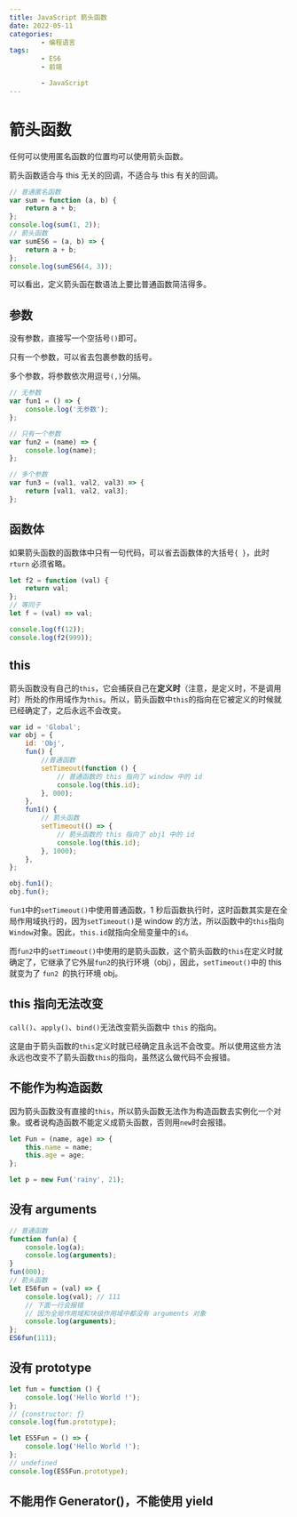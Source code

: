 ```yaml
---
title: JavaScript 箭头函数
date: 2022-05-11
categories:
        - 编程语言
tags:
        - ES6
        - 前端

        - JavaScript
---
```


# 箭头函数

任何可以使用匿名函数的位置均可以使用箭头函数。

箭头函数适合与 this 无关的回调，不适合与 this 有关的回调。

```js
// 普通匿名函数
var sum = function (a, b) {
	return a + b;
};
console.log(sum(1, 2));
// 箭头函数
var sumES6 = (a, b) => {
	return a + b;
};
console.log(sumES6(4, 3));
```

可以看出，定义箭头函在数语法上要比普通函数简洁得多。

## 参数

没有参数，直接写一个空括号`()`即可。

只有一个参数，可以省去包裹参数的括号。

多个参数，将参数依次用逗号`(,)`分隔。

```js
// 无参数
var fun1 = () => {
	console.log('无参数');
};

// 只有一个参数
var fun2 = (name) => {
	console.log(name);
};

// 多个参数
var fun3 = (val1, val2, val3) => {
	return [val1, val2, val3];
};
```

## 函数体

如果箭头函数的函数体中只有一句代码，可以省去函数体的大括号`{ }`，此时`rturn` 必须省略。

```js
let f2 = function (val) {
	return val;
};
// 等同于
let f = (val) => val;

console.log(f(12));
console.log(f2(999));
```

## this

箭头函数没有自己的`this`，它会捕获自己在**定义时**（注意，是定义时，不是调用时）所处的作用域作为`this`。所以，箭头函数中`this`的指向在它被定义的时候就已经确定了，之后永远不会改变。

```js
var id = 'Global';
var obj = {
	id: 'Obj',
	fun() {
		//普通函数
		setTimeout(function () {
			// 普通函数的 this 指向了 window 中的 id
			console.log(this.id);
		}, 000);
	},
	fun1() {
		// 箭头函数
		setTimeout(() => {
			// 箭头函数的 this 指向了 obj1 中的 id
			console.log(this.id);
		}, 1000);
	},
};

obj.fun1();
obj.fun();
```

`fun1`中的`setTimeout()`中使用普通函数，1 秒后函数执行时，这时函数其实是在全局作用域执行的，因为`setTimeout()`是 window 的方法，所以函数中的`this`指向`Window`对象。因此，`this.id`就指向全局变量中的`id`。

而`fun2`中的`setTimeout()`中使用的是箭头函数，这个箭头函数的`this`在定义时就确定了，它继承了它外层`fun2`的执行环境（obj），因此，`setTimeout()`中的 this 就变为了 `fun2 `的执行环境 obj。

## this 指向无法改变

`call()`、`apply()`、`bind()`无法改变箭头函数中 `this` 的指向。

这是由于箭头函数的`this`定义时就已经确定且永远不会改变。所以使用这些方法永远也改变不了箭头函数`this`的指向，虽然这么做代码不会报错。

## 不能作为构造函数

因为箭头函数没有直接的`this`，所以箭头函数无法作为构造函数去实例化一个对象。或者说构造函数不能定义成箭头函数，否则用`new`时会报错。

```js
let Fun = (name, age) => {
	this.name = name;
	this.age = age;
};

let p = new Fun('rainy', 21);
```

## 没有 arguments

```js
// 普通函数
function fun(a) {
	console.log(a);
	console.log(arguments);
}
fun(000);
// 箭头函数
let ES6fun = (val) => {
	console.log(val); // 111
	// 下面一行会报错
	// 因为全局作用域和块级作用域中都没有 arguments 对象
	console.log(arguments);
};
ES6fun(111);
```

## 没有 prototype

```js
let fun = function () {
	console.log('Hello World !');
};
// {constructor: ƒ}
console.log(fun.prototype);

let ES5Fun = () => {
	console.log('Hello World !');
};
// undefined
console.log(ES5Fun.prototype);
```

## 不能用作 Generator()，不能使用 yield
